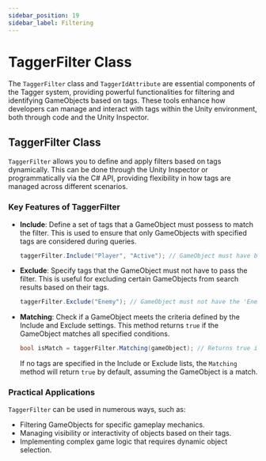 ```yaml
---
sidebar_position: 19
sidebar_label: Filtering
---
```


# TaggerFilter Class

The `TaggerFilter` class and `TaggerIdAttribute` are essential components of the Tagger system, providing powerful functionalities for filtering and identifying GameObjects based on tags. These tools enhance how developers can manage and interact with tags within the Unity environment, both through code and the Unity Inspector.

## TaggerFilter Class

`TaggerFilter` allows you to define and apply filters based on tags dynamically. This can be done through the Unity Inspector or programmatically via the C# API, providing flexibility in how tags are managed across different scenarios.

### Key Features of TaggerFilter

- **Include**: Define a set of tags that a GameObject must possess to match the filter. This is used to ensure that only GameObjects with specified tags are considered during queries.
  
  ```csharp
  taggerFilter.Include("Player", "Active"); // GameObject must have both 'Player' and 'Active' tags
  ```

- **Exclude**: Specify tags that the GameObject must not have to pass the filter. This is useful for excluding certain GameObjects from search results based on their tags.
  
  ```csharp
  taggerFilter.Exclude("Enemy"); // GameObject must not have the 'Enemy' tag
  ```

- **Matching**: Check if a GameObject meets the criteria defined by the Include and Exclude settings. This method returns `true` if the GameObject matches all specified conditions.
  
  ```csharp
  bool isMatch = taggerFilter.Matching(gameObject); // Returns true if gameObject matches the filter criteria
  ```
  
  If no tags are specified in the Include or Exclude lists, the `Matching` method will return `true` by default, assuming the GameObject is a match.

### Practical Applications

`TaggerFilter` can be used in numerous ways, such as:
- Filtering GameObjects for specific gameplay mechanics.
- Managing visibility or interactivity of objects based on their tags.
- Implementing complex game logic that requires dynamic object selection.
